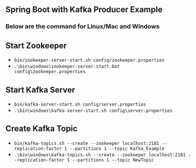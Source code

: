 ## Spring Boot with Kafka Producer Example

### Below are the command for Linux/Mac and Windows

## Start Zookeeper
- `bin/zookeeper-server-start.sh config/zookeeper.properties`
- `.\bin\windows\zookeeper-server-start.bat config\zookeeper.properties`

## Start Kafka Server
- `bin/kafka-server-start.sh config/server.properties`
- `.\bin\windows\kafka-server-start.sh config\server.properties`

## Create Kafka Topic
- `bin/kafka-topics.sh --create --zookeeper localhost:2181 --replication-factor 1 --partitions 1 --topic Kafka_Example`
- `.\bin\windows\kafka-topics.sh --create --zookeeper localhost:2181 --replication-factor 1 --partitions 1 --topic NewTopic`
